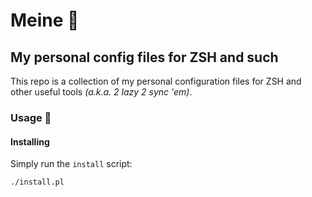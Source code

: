# Meine :boar:

## My personal config files for ZSH and such

This repo is a collection of my personal configuration files for ZSH and other useful tools _(a.k.a. 2 lazy 2 sync 'em)_.

### Usage :ninja:

#### Installing

Simply run the `install` script:

```bash
./install.pl
```
